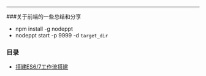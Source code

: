 ---
###关于前端的一些总结和分享
* npm install -g nodeppt
* nodeppt start -p 9999 -d `target_dir`

### 目录
* [搭建ES6/7工作流搭建](http://jthwong.github.io/shares/doc/es67workflow.htm)